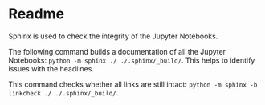 # Readme

Sphinx is used to check the integrity of the Jupyter Notebooks.

The following command builds a documentation of all the Jupyter Notebooks:
`python -m sphinx ./ ./.sphinx/_build/`.
This helps to identify issues with the headlines.

This command checks whether all links are still intact:
`python -m sphinx -b linkcheck ./ ./.sphinx/_build/`.
